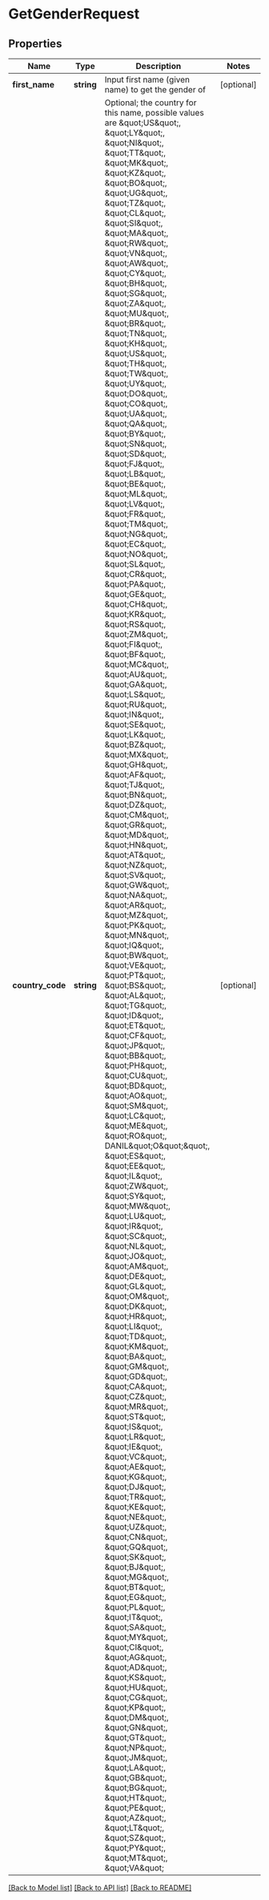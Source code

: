 # GetGenderRequest

## Properties
Name | Type | Description | Notes
------------ | ------------- | ------------- | -------------
**first_name** | **string** | Input first name (given name) to get the gender of | [optional] 
**country_code** | **string** | Optional; the country for this name, possible values are \&quot;US\&quot;, \&quot;LY\&quot;, \&quot;NI\&quot;, \&quot;TT\&quot;, \&quot;MK\&quot;, \&quot;KZ\&quot;, \&quot;BO\&quot;, \&quot;UG\&quot;, \&quot;TZ\&quot;, \&quot;CL\&quot;, \&quot;SI\&quot;, \&quot;MA\&quot;, \&quot;RW\&quot;, \&quot;VN\&quot;, \&quot;AW\&quot;, \&quot;CY\&quot;, \&quot;BH\&quot;, \&quot;SG\&quot;, \&quot;ZA\&quot;, \&quot;MU\&quot;, \&quot;BR\&quot;, \&quot;TN\&quot;, \&quot;KH\&quot;, \&quot;US\&quot;, \&quot;TH\&quot;, \&quot;TW\&quot;, \&quot;UY\&quot;, \&quot;DO\&quot;, \&quot;CO\&quot;, \&quot;UA\&quot;, \&quot;QA\&quot;, \&quot;BY\&quot;, \&quot;SN\&quot;, \&quot;SD\&quot;, \&quot;FJ\&quot;, \&quot;LB\&quot;, \&quot;BE\&quot;, \&quot;ML\&quot;, \&quot;LV\&quot;, \&quot;FR\&quot;, \&quot;TM\&quot;, \&quot;NG\&quot;, \&quot;EC\&quot;, \&quot;NO\&quot;, \&quot;SL\&quot;, \&quot;CR\&quot;, \&quot;PA\&quot;, \&quot;GE\&quot;, \&quot;CH\&quot;, \&quot;KR\&quot;, \&quot;RS\&quot;, \&quot;ZM\&quot;, \&quot;FI\&quot;, \&quot;BF\&quot;, \&quot;MC\&quot;, \&quot;AU\&quot;, \&quot;GA\&quot;, \&quot;LS\&quot;, \&quot;RU\&quot;, \&quot;IN\&quot;, \&quot;SE\&quot;, \&quot;LK\&quot;, \&quot;BZ\&quot;, \&quot;MX\&quot;, \&quot;GH\&quot;, \&quot;AF\&quot;, \&quot;TJ\&quot;, \&quot;BN\&quot;, \&quot;DZ\&quot;, \&quot;CM\&quot;, \&quot;GR\&quot;, \&quot;MD\&quot;, \&quot;HN\&quot;, \&quot;AT\&quot;, \&quot;NZ\&quot;, \&quot;SV\&quot;, \&quot;GW\&quot;, \&quot;NA\&quot;, \&quot;AR\&quot;, \&quot;MZ\&quot;, \&quot;PK\&quot;, \&quot;MN\&quot;, \&quot;IQ\&quot;, \&quot;BW\&quot;, \&quot;VE\&quot;, \&quot;PT\&quot;, \&quot;BS\&quot;, \&quot;AL\&quot;, \&quot;TG\&quot;, \&quot;ID\&quot;, \&quot;ET\&quot;, \&quot;CF\&quot;, \&quot;JP\&quot;, \&quot;BB\&quot;, \&quot;PH\&quot;, \&quot;CU\&quot;, \&quot;BD\&quot;, \&quot;AO\&quot;, \&quot;SM\&quot;, \&quot;LC\&quot;, \&quot;ME\&quot;, \&quot;RO\&quot;,  DANIL\&quot;O\&quot;\&quot;, \&quot;ES\&quot;, \&quot;EE\&quot;, \&quot;IL\&quot;, \&quot;ZW\&quot;, \&quot;SY\&quot;, \&quot;MW\&quot;, \&quot;LU\&quot;, \&quot;IR\&quot;, \&quot;SC\&quot;, \&quot;NL\&quot;, \&quot;JO\&quot;, \&quot;AM\&quot;, \&quot;DE\&quot;, \&quot;GL\&quot;, \&quot;OM\&quot;, \&quot;DK\&quot;, \&quot;HR\&quot;, \&quot;LI\&quot;, \&quot;TD\&quot;, \&quot;KM\&quot;, \&quot;BA\&quot;, \&quot;GM\&quot;, \&quot;GD\&quot;, \&quot;CA\&quot;, \&quot;CZ\&quot;, \&quot;MR\&quot;, \&quot;ST\&quot;, \&quot;IS\&quot;, \&quot;LR\&quot;, \&quot;IE\&quot;, \&quot;VC\&quot;, \&quot;AE\&quot;, \&quot;KG\&quot;, \&quot;DJ\&quot;, \&quot;TR\&quot;, \&quot;KE\&quot;, \&quot;NE\&quot;, \&quot;UZ\&quot;, \&quot;CN\&quot;, \&quot;GQ\&quot;, \&quot;SK\&quot;, \&quot;BJ\&quot;, \&quot;MG\&quot;, \&quot;BT\&quot;, \&quot;EG\&quot;, \&quot;PL\&quot;, \&quot;IT\&quot;, \&quot;SA\&quot;, \&quot;MY\&quot;, \&quot;CI\&quot;, \&quot;AG\&quot;, \&quot;AD\&quot;, \&quot;KS\&quot;, \&quot;HU\&quot;, \&quot;CG\&quot;, \&quot;KP\&quot;, \&quot;DM\&quot;, \&quot;GN\&quot;, \&quot;GT\&quot;, \&quot;NP\&quot;, \&quot;JM\&quot;, \&quot;LA\&quot;, \&quot;GB\&quot;, \&quot;BG\&quot;, \&quot;HT\&quot;, \&quot;PE\&quot;, \&quot;AZ\&quot;, \&quot;LT\&quot;, \&quot;SZ\&quot;, \&quot;PY\&quot;, \&quot;MT\&quot;, \&quot;VA\&quot; | [optional] 

[[Back to Model list]](../README.md#documentation-for-models) [[Back to API list]](../README.md#documentation-for-api-endpoints) [[Back to README]](../README.md)


